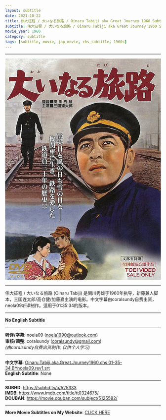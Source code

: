 ```yaml
---
layout: subtitle
date: 2021-10-22
title: 伟大征程 / 大いなる旅路 / Oinaru Tabiji aka Great Journey 1960 Subtitle (Chinese)
subtitle: 伟大征程 / 大いなる旅路 / Oinaru Tabiji aka Great Journey 1960 Subtitle (Chinese)
movie_year: 1960
category: subtitle
tags: [subtitle, movie, jap_movie, chs_subtitle, 1960s]
---
```


------

<img src="../assets/tt0324675.jpg" alt="tt0324675_cover_art" />

------

伟大征程 / 大いなる旅路 (Oinaru Tabiji) 是関川秀雄于1960年执导，新藤兼人脚本，三国连太郎/高仓健/加藤嘉主演的电影。中文字幕由coralsundy自费出资，neola09听译制作。适用于01:35:34的版本。

------

**No English Subtitle**

------

**听译/字幕**: noela09 (noela1990@outlook.com)<br>
**审核/调整**: coralsundy (coralsundy@gmail.com)<br>
*(由coralsundy自费出资制作, 仅供个人学习)*

------

**中文字幕**: [Oinaru.Tabiji.aka.Great.Journey1960.chs.01-35-34.BYnoela09.rev1.srt](../subtitles/Oinaru.Tabiji.aka.Great.Journey1960.chs.01-35-34.BYnoela09.rev1.srt)<br>
**English Subtitle**: None

------

**SUBHD**: <https://subhd.tv/a/525333><br>
**IMDB**: <https://www.imdb.com/title/tt0324675/><br>
**DOUBAN**: <https://movie.douban.com/subject/5125582/>

------

**More Movie Subtitles on My Website**: <a href='{% post_url 2021-01-10-subtitles-summary-list %}'>CLICK HERE</a>


